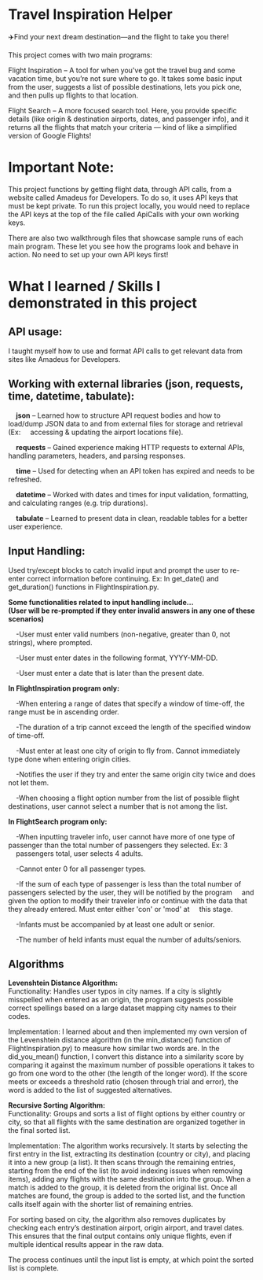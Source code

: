 # Travel Inspiration Helper
✈️Find your next dream destination—and the flight to take you there!

This project comes with two main programs:

Flight Inspiration – A tool for when you've got the travel bug and some vacation time, but you’re not sure where to go. It takes some basic input from the user, suggests a list of possible destinations, lets you pick one, and then pulls up flights to that location.

Flight Search – A more focused search tool. Here, you provide specific details (like origin & destination airports, dates, and passenger info), and it returns all the flights that match your criteria — kind of like a simplified version of Google Flights!

# Important Note:

This project functions by getting flight data, through API calls, from a website called Amadeus for Developers. To do so, it uses API keys that must be kept private. To run this project locally, you would need to replace the API keys at the top of the file called ApiCalls with your own working keys. 

There are also two walkthrough files that showcase sample runs of each main program. These let you see how the programs look and behave in action. No need to set up your own API keys first!

# What I learned / Skills I demonstrated in this project

## API usage: 
I taught myself how to use and format API calls to get relevant data from sites like Amadeus for Developers.

## Working with external libraries (json, requests, time, datetime, tabulate):
&nbsp;&nbsp;&nbsp;&nbsp;**json** – Learned how to structure API request bodies and how to load/dump JSON data to and from external files for storage and retrieval (Ex: &nbsp;&nbsp;&nbsp;&nbsp;accessing & updating the airport locations file).

&nbsp;&nbsp;&nbsp;&nbsp;**requests** – Gained experience making HTTP requests to external APIs, handling parameters, headers, and parsing responses.

&nbsp;&nbsp;&nbsp;&nbsp;**time** – Used for detecting when an API token has expired and needs to be refreshed.

&nbsp;&nbsp;&nbsp;&nbsp;**datetime** – Worked with dates and times for input validation, formatting, and calculating ranges (e.g. trip durations).

&nbsp;&nbsp;&nbsp;&nbsp;**tabulate** – Learned to present data in clean, readable tables for a better user experience.

## Input Handling:
Used try/except blocks to catch invalid input and prompt the user to re-enter correct information before continuing.
Ex: In get_date() and get_duration() functions in FlightInspiration.py.

**Some functionalities related to input handling include...**\
**(User will be re-prompted if they enter invalid answers in any one of these scenarios)**

&nbsp;&nbsp;&nbsp;&nbsp;-User must enter valid numbers (non-negative, greater than 0, not strings), where prompted.

&nbsp;&nbsp;&nbsp;&nbsp;-User must enter dates in the following format, YYYY-MM-DD.

&nbsp;&nbsp;&nbsp;&nbsp;-User must enter a date that is later than the present date.
  
**In FlightInspiration program only:**

&nbsp;&nbsp;&nbsp;&nbsp;-When entering a range of dates that specify a window of time-off, the range must be in ascending order.

&nbsp;&nbsp;&nbsp;&nbsp;-The duration of a trip cannot exceed the length of the specified window of time-off.

&nbsp;&nbsp;&nbsp;&nbsp;-Must enter at least one city of origin to fly from. Cannot immediately type done when entering   origin cities.

&nbsp;&nbsp;&nbsp;&nbsp;-Notifies the user if they try and enter the same origin city twice and does not let them.

&nbsp;&nbsp;&nbsp;&nbsp;-When choosing a flight option number from the list of possible flight destinations, user cannot select a number that is not among the list.

**In FlightSearch program only:**

&nbsp;&nbsp;&nbsp;&nbsp;-When inputting traveler info, user cannot have more of one type of passenger than the total number of passengers they selected. Ex: 3 &nbsp;&nbsp;&nbsp;&nbsp;passengers total, user selects 4 adults.

&nbsp;&nbsp;&nbsp;&nbsp;-Cannot enter 0 for all passenger types.

&nbsp;&nbsp;&nbsp;&nbsp;-If the sum of each type of passenger is less than the total number of passengers selected by the  user, they will be notified by the program &nbsp;&nbsp;&nbsp;&nbsp;and given the option to modify their traveler info or continue with the data that they already entered. Must enter either 'con' or 'mod' at &nbsp;&nbsp;&nbsp;&nbsp;this stage.

&nbsp;&nbsp;&nbsp;&nbsp;-Infants must be accompanied by at least one adult or senior.

&nbsp;&nbsp;&nbsp;&nbsp;-The number of held infants must equal the number of adults/seniors.

## Algorithms
**Levenshtein Distance Algorithm:** \
Functionality: Handles user typos in city names. If a city is slightly misspelled when entered as an origin, the program suggests possible correct spellings based on a large dataset mapping city names to their codes.

Implementation: I learned about and then implemented my own version of the Levenshtein distance algorithm (in the min_distance() function of FlightInspiration.py) to measure how similar two words are. In the did_you_mean() function, I convert this distance into a similarity score by comparing it against the maximum number of possible operations it takes to go from one word to the other (the length of the longer word). If the score meets or exceeds a threshold ratio (chosen through trial and error), the word is added to the list of suggested alternatives.

**Recursive Sorting Algorithm:**\
Functionality: Groups and sorts a list of flight options by either country or city, so that all flights with the same destination are organized together in the final sorted list.

Implementation: The algorithm works recursively. It starts by selecting the first entry in the list, extracting its destination (country or city), and placing it into a new group (a list). It then scans through the remaining entries, starting from the end of the list (to avoid indexing issues when removing items), adding any flights with the same destination into the group. When a match is added to the group, it is deleted from the original list. Once all matches are found, the group is added to the sorted list, and the function calls itself again with the shorter list of remaining entries.

For sorting based on city, the algorithm also removes duplicates by checking each entry’s destination airport, origin airport, and travel dates. This ensures that the final output contains only unique flights, even if multiple identical results appear in the raw data.

The process continues until the input list is empty, at which point the sorted list is complete.
